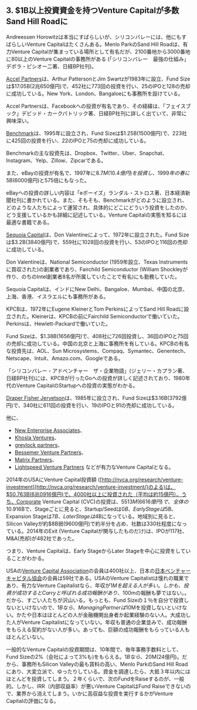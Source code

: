 ## 3. $1B以上投資資金を持つVenture Capitalが多数Sand Hill Roadに

Andreessen Horowitzは本当にすばらしいが、シリコンバレーには、他にもすばらしいVenture Capitalはたくさんある。Menlo ParkのSand Hill Roadは、有力Venture Capitalが集まっている場所として有名だが、2100番地から3000番地に80以上のVenture Capitalの事務所がある (「シリコンバレー　最強の仕組み」デボラ・ピシオー二著、日経BP社刊)。

[Accel Partners](http://www.accel.com)は、Arthur PattersonとJim Swartzが1983年に設立、Fund Sizeは$17.05B(2兆650億円)で、452社に773回の投資を行い、25のIPOと128の売却に成功している。New York、London、Bangaloeにも事務所を設けている。

Accel Partnersは、Facebookへの投資が有名であり、その経緯は、「フェイスブック」デビッド・カークパトリック著、日経BP社刊に詳しく出ていて、非常に興味深い。

[Benchmark](http://www.benchmark.com)は、1995年に設立され、Fund Sizeは$1.25B(1500億円)で、223社に425回の投資を行い、22のIPOと75の売却に成功している。

Benchmarkの主な投資先は、Dropbox、Twitter、Uber、Snapchat、Instagram、Yelp、Zillow、Zipcarである。

また、eBayの投資が有名で、1997年に$8.7M(10.4億円)を投資し、1999年の春に$5B(6000億円)と575倍にもなった。

eBayへの投資の詳しい内容は「eボーイズ」ランダル・ストロス著、日本経済新聞社刊に書かれている。また、そもそも、Benchmarkがどのように設立され、どのような人たちによって運営され、具体的にどこにどういう投資をしたのか、どう支援しているかも詳細に記述している。Venture Capitalの実態を知るには最適な書籍である。

[Sequoia Capital](https://www.sequoiacap.com)は、Don Valentineによって、1972年に設立された。Fund Sizeは$3.2B(3840億円)で、559社に1028回の投資を行い、53のIPOと116回の売却に成功している。

Don Valentineは、National Semiconductor (1959年設立、Texas Instrumentsに買収された)の創業者であり、Fairchild Semiconductor (William Shockleyが作り、のちのIntel創業者8名が所属していたことで有名)にも勤務していた。

Sequoia Capitalは、インドにNew Delhi、Bangaloe、Mumbai、中国の北京、上海、香港、イスラエルにも事務所がある。

KPCBは、1972年にEugene KleinerとTom PerkinsによってSand Hill Roadに設立された。Kleinerは、KPCBの前にFairchild Semiconductorで働いていた。Perkinsは、Hewlett-Packardで働いていた。

Fund Sizeは、$1.38B(1656億円)で、408社に726回投資し、36回のIPOと75回の売却に成功している。中国の北京と上海に事務所を有している。KPCBの有名な投資先は、AOL、Sun Microsystems、Compaq、Symantec、Genentech、Netscape、Intuit、Amazo.com、Googleである。

「シリコンバレー・アドベンチャー　ザ・企業物語」(ジェリー・カプラン著、日経BP社刊)には、KPCBが行ったGoへの投資が詳しく記述されており、1980年代のVenture CapitalのStartupへの投資の実態がわかる。

[Draper Fisher Jervetson](http://dfj.com)は、1985年に設立され、Fund Sizeは$3.16B(3792億円)で、340社に611回の投資を行い、19のIPOと91の売却に成功している。

他に、
* [New Enterprise Associates](http://www.nea.com)、
* [Khosla Ventures](http://www.khoslaventures.com)、
* [greylock partners](http://www.greylock.com)、
* [Bessemer Venture Partners](http://www.bvp.com)、
* [Matrix Partners](http://matrixpartners.com)、
* [Lightspeed Venture Partners](http://lsvp.com)
などが有力なVenture Capitalとなる。

2014年のUSAにVenture Capital投資額 ([http://nvca.org/research/venture-investment](http://nvca.org/research/venture-investment/)のよる)は、$50.763B(6兆0916億円)で、4000社以上に投資された（平均は約15億円）。うち、Corporate Venture Capital (CVC)の投資は、$5513M(6616億円)で、全体の10.9%である。2015年の第3Qの投資額は$16Bで、Stageごとに見ると、Startup/Seedは$0B、Early Stageは$5B、Expansion Stageは$7B、Later Stageは$4Bになっている。地域別に見ると、Silicon Valleyが約$8B弱(9600億円)で約半分を占め、社数は330社程度になっている。2014年のExit (Venture Capitalが関与したものだけ)は、IPOが117社、M&A(売却)が482社であった。

つまり、Venture Capitalは、Early StageからLater Stageを中心に投資をしていることがわかる。

USAの[Venture Capital Association](http://nvca.org)の会員は400社以上、日本の[日本ベンチャーキャピタル協会](http://jvca.jp)の会員は59社である。USAのVenture Capitalistは憧れの職業であり、有力なVenture Capitalistなら、年収が$1Mを超える人が多い。しかも、投資が成功するとCarryと呼ばれる成功報酬があり、$100mの報酬も夢ではない。。だから、すごい人たちが沢山いる。もっとも、Fund Sizeの１％を自分で投資しないといけないので、$1Bなら、Managing Partnerは$10Mを投資しないといけない。かたや日本はほとんどの人が金融機関出身者か起業経験のない人。大成功した人がVenture Capitalistになっていない。年収も普通の企業並みで、成功報酬をもらえる契約がない人が多い。あっても、巨額の成功報酬をもらっている人もほとんどいない。

一般的なVenture Capitalの投資期間は、10年間で、毎年事務手数料として、Fund Sizeの2%（会社によって3%も)をもらえる。$1Bなら、$20M(24億円)。だから、事務所もSilicon Valleyの最も賃料の高い、Menlo ParkのSand Hill Roadにあり、大変立派で、ゆったりしている。資金を調達したら、大抵３年以内にはほとんどを投資してしまう。２年くらいで、次のFundをRaiseするのが、一般的。しかし、IRR（内部収益率）が悪いVenture CapitalはFund Raiseできないので、業界から消えてしまう。いかに高収益な投資を実行するかがVenture Capitalの評価になる。
